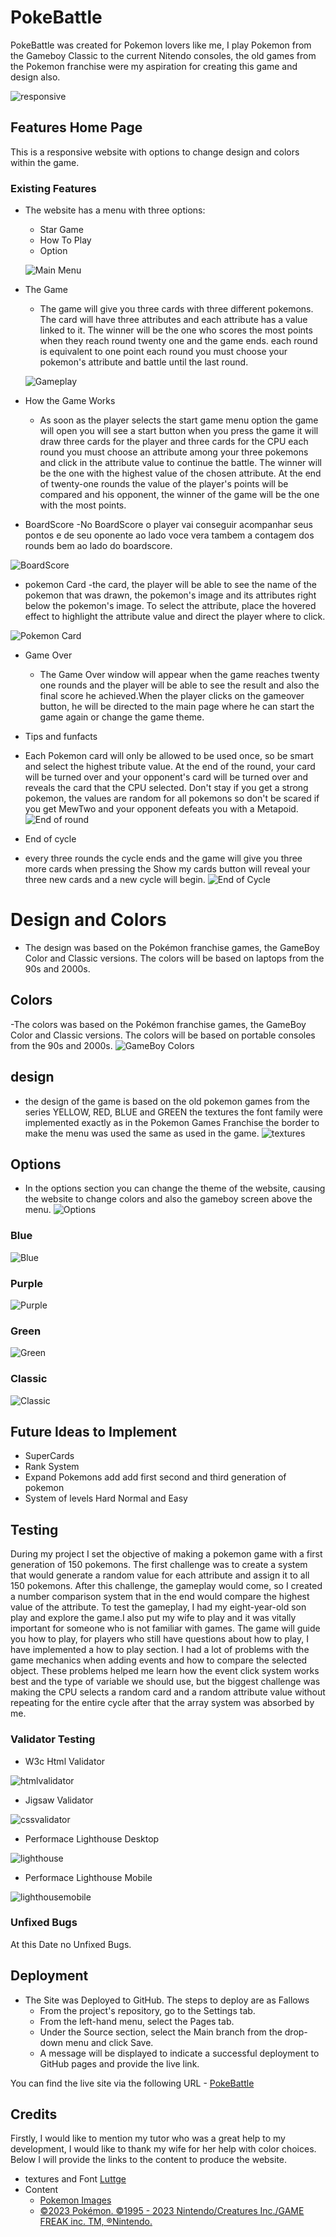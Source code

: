 # PokeBattle

  PokeBattle was created for Pokemon lovers like me, I play Pokemon from the Gameboy Classic to the current Nitendo consoles, the old games from the Pokemon franchise were my aspiration for creating this game and design also.

![responsive](https://github.com/dhardi/pokebatlle/blob/main/docs/responsive.PNG)

## Features Home Page

 This is a responsive website with options to change design and colors within the game.

### Existing Features
  
- The website has a menu with three options:
  - Star Game
  - How To Play
  - Option 

  ![Main Menu](https://github.com/dhardi/pokebatlle/blob/main/docs/menu.PNG)

- The Game 
   - The game will give you three cards with three different pokemons. The card will have three attributes and each attribute has a value linked to it. The winner will be the one who scores the most points when they reach round twenty one and the game ends. each round is equivalent to one point each round you must choose your pokemon's attribute and battle until the last round.
  
  ![Gameplay](https://github.com/dhardi/pokebatlle/blob/main/docs/gameplay.PNG)

- How the Game Works
  - As soon as the player selects the start game menu option the game will open you will see a start button when you press the game it will draw three cards for the player and three cards for the CPU each round you must choose an attribute among your three pokemons and click in the attribute value to continue the battle.
The winner will be the one with the highest value of the chosen attribute.
At the end of twenty-one rounds the value of the player's points will be compared and his opponent, the winner of the game will be the one with the most points.



- BoardScore
 -No BoardScore o player vai conseguir acompanhar seus pontos e de seu oponente ao lado voce vera tambem a contagem dos rounds bem ao lado do boardscore.

![BoardScore](https://github.com/dhardi/pokebatlle/blob/main/docs/boardscore.PNG)

- pokemon Card
  -the card, the player will be able to see the name of the pokemon that was drawn, the pokemon's image and its attributes right below the pokemon's image. To select the attribute, place the hovered effect to highlight the attribute value and direct the player where to click.
  
![Pokemon Card](https://github.com/dhardi/pokebatlle/blob/main/docs/card.PNG)

- Game Over
  - The Game Over window will appear when the game reaches twenty one rounds and the player will be able to see the result and also the final score he achieved.When the player clicks on the gameover button, he will be directed to the main page where he can start the game again or change the game theme.

- Tips and funfacts
 - Each Pokemon card will only be allowed to be used once, so be smart and select the highest tribute value. At the end of the round, your card will be turned over and your opponent's card will be turned over and reveals the card that the CPU selected. Don't stay if you get a strong pokemon, the values are random for all pokemons so don't be scared if you get MewTwo and your opponent defeats you with a Metapoid.
 ![End of round](https://github.com/dhardi/pokebatlle/blob/main/docs/round.PNG)

 - End of cycle
  - every three rounds the cycle ends and the game will give you three more cards when pressing the Show my cards button will reveal your three new cards and a new cycle will begin.
  ![End of Cycle](https://github.com/dhardi/pokebatlle/blob/main/docs/endcycle.PNG)


# Design and Colors
- The design was based on the Pokémon franchise games, the GameBoy Color and Classic versions. The colors will be based on laptops from the 90s and 2000s.



## Colors 
-The colors was based on the Pokémon franchise games, the GameBoy Color and Classic versions. The colors will be based on portable consoles from the 90s and 2000s.
![GameBoy Colors](https://github.com/dhardi/pokebatlle/blob/main/docs/gameboycollection.PNG)

## design
- the design of the game is based on the old pokemon games from the series YELLOW, RED, BLUE and GREEN the textures the font family were implemented exactly as in the Pokemon Games Franchise the border to make the menu was used the same as used in the game.
![textures](https://github.com/dhardi/pokebatlle/blob/main/docs/menu.PNG)

## Options 
- In the options section you can change the theme of the website, causing the website to change colors and also the gameboy screen above the menu.
![Options](https://github.com/dhardi/pokebatlle/blob/main/docs/options.PNG)

### Blue
![Blue](https://github.com/dhardi/pokebatlle/blob/main/docs/blue.PNG)

### Purple
![Purple](https://github.com/dhardi/pokebatlle/blob/main/docs/purple.PNG)


### Green
![Green](https://github.com/dhardi/pokebatlle/blob/main/docs/options.PNG)


### Classic
![Classic](https://github.com/dhardi/pokebatlle/blob/main/docs/options.PNG)


## Future Ideas to Implement 

- SuperCards
- Rank System 
- Expand Pokemons add add first second and third generation of pokemon
- System of levels Hard Normal and Easy
 

## Testing 

During my project I set the objective of making a pokemon game with a first generation of 150 pokemons. The first challenge was to create a system that would generate a random value for each attribute and assign it to all 150 pokemons.
After this challenge, the gameplay would come, so I created a number comparison system that in the end would compare the highest value of the attribute. To test the gameplay, I had my eight-year-old son play and explore the game.I also put my wife to play and it was vitally important for someone who is not familiar with games. 
The game will guide you how to play, for players who still have questions about how to play, I have implemented a how to play section.
I had a lot of problems with the game mechanics when adding events and how to compare the selected object. These problems helped me learn how the event click system works best and the type of variable we should use, but the biggest challenge was making the CPU selects a random card and a random attribute value without repeating for the entire cycle after that the array system was absorbed by me.

### Validator Testing 

- W3c Html Validator

![htmlvalidator](https://github.com/dhardi/pokebatlle/blob/main/docs/html-validator.PNG)

- Jigsaw Validator 

![cssvalidator](https://github.com/dhardi/pokebatlle/blob/main/docs/css-validator.PNG)

- Performace Lighthouse Desktop
  
![lighthouse](https://github.com/dhardi/pokebatlle/blob/main/docs/lighthouse-desktop.PNG)

- Performace Lighthouse Mobile

![lighthousemobile](https://github.com/dhardi/pokebatlle/blob/main/docs/lighthousetest.PNG)

### Unfixed Bugs

At this Date no Unfixed Bugs.


## Deployment 
- The Site was Deployed to GitHub. The steps to deploy are as Fallows
  - From the project's repository, go to the Settings tab.
  - From the left-hand menu, select the Pages tab.
  - Under the Source section, select the Main branch from the drop-down menu and click Save.
  - A message will be displayed to indicate a successful deployment to GitHub pages and provide the live link.

You can find the live site via the following URL - [PokeBattle](https://dhardi.github.io/pokebatlle/)


## Credits

 Firstly, I would like to mention my tutor who was a great help to my development, I would like to thank my wife for her help with color choices. Below I will provide the links to the content to produce the website.

 - textures and Font [Luttge](https://luttje.github.io/css-pokemon-gameboy/)
 - Content
   -  [Pokemon Images](https://www.pinterest.ie/search/pins/?q=pokemons&rs=typed)
   -  [©2023 Pokémon. ©1995 - 2023 Nintendo/Creatures Inc./GAME FREAK inc. TM, ®Nintendo.](https://www.pokemon.com/us/copyright//)